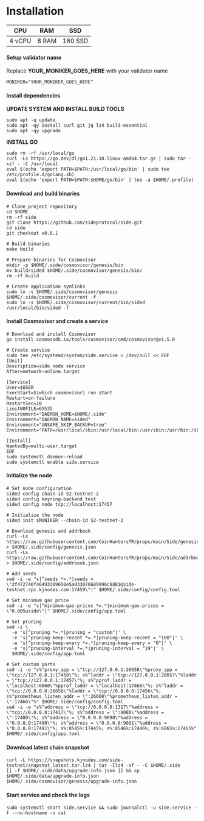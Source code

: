 # Installation

| CPU    | RAM   | SSD     |
| ------ | ----- | ------- |
| 4 vCPU | 8 RAM | 160 SSD |

#### Setup validator name <a href="#setup-validator-name" id="setup-validator-name"></a>

Replace **YOUR\_MONIKER\_GOES\_HERE** with your validator name

```
MONIKER="YOUR_MONIKER_GOES_HERE"
```

#### Install dependencies <a href="#install-dependencies" id="install-dependencies"></a>

**UPDATE SYSTEM AND INSTALL BUILD TOOLS**

```
sudo apt -q update
sudo apt -qy install curl git jq lz4 build-essential
sudo apt -qy upgrade
```

**INSTALL GO**

```
sudo rm -rf /usr/local/go
curl -Ls https://go.dev/dl/go1.21.10.linux-amd64.tar.gz | sudo tar -xzf - -C /usr/local
eval $(echo 'export PATH=$PATH:/usr/local/go/bin' | sudo tee /etc/profile.d/golang.sh)
eval $(echo 'export PATH=$PATH:$HOME/go/bin' | tee -a $HOME/.profile)
```

#### Download and build binaries <a href="#download-and-build-binaries" id="download-and-build-binaries"></a>

```
# Clone project repository
cd $HOME
rm -rf side
git clone https://github.com/sideprotocol/side.git
cd side
git checkout v0.8.1

# Build binaries
make build

# Prepare binaries for Cosmovisor
mkdir -p $HOME/.side/cosmovisor/genesis/bin
mv build/sided $HOME/.side/cosmovisor/genesis/bin/
rm -rf build

# Create application symlinks
sudo ln -s $HOME/.side/cosmovisor/genesis $HOME/.side/cosmovisor/current -f
sudo ln -s $HOME/.side/cosmovisor/current/bin/sided /usr/local/bin/sided -f
```

#### Install Cosmovisor and create a service <a href="#install-cosmovisor-and-create-a-service" id="install-cosmovisor-and-create-a-service"></a>

```
# Download and install Cosmovisor
go install cosmossdk.io/tools/cosmovisor/cmd/cosmovisor@v1.5.0

# Create service
sudo tee /etc/systemd/system/side.service > /dev/null << EOF
[Unit]
Description=side node service
After=network-online.target

[Service]
User=$USER
ExecStart=$(which cosmovisor) run start
Restart=on-failure
RestartSec=10
LimitNOFILE=65535
Environment="DAEMON_HOME=$HOME/.side"
Environment="DAEMON_NAME=sided"
Environment="UNSAFE_SKIP_BACKUP=true"
Environment="PATH=/usr/local/sbin:/usr/local/bin:/usr/sbin:/usr/bin:/sbin:/bin:/usr/games:/usr/local/games:/snap/bin:$HOME/.side/cosmovisor/current/bin"

[Install]
WantedBy=multi-user.target
EOF
sudo systemctl daemon-reload
sudo systemctl enable side.service
```

#### Initialize the node <a href="#initialize-the-node" id="initialize-the-node"></a>

```
# Set node configuration
sided config chain-id S2-testnet-2
sided config keyring-backend test
sided config node tcp://localhost:17457

# Initialize the node
sided init $MONIKER --chain-id S2-testnet-2

# Download genesis and addrbook
curl -Ls https://raw.githubusercontent.com/CoinHuntersTR/props/main/Side/genesis.json > $HOME/.side/config/genesis.json
curl -Ls https://raw.githubusercontent.com/CoinHuntersTR/props/main/Side/addrbook.json > $HOME/.side/config/addrbook.json

# Add seeds
sed -i -e "s|^seeds *=.*|seeds = \"3f472746f46493309650e5a033076689996c8881@side-testnet.rpc.kjnodes.com:17459\"|" $HOME/.side/config/config.toml

# Set minimum gas price
sed -i -e "s|^minimum-gas-prices *=.*|minimum-gas-prices = \"0.005uside\"|" $HOME/.side/config/app.toml

# Set pruning
sed -i \
  -e 's|^pruning *=.*|pruning = "custom"|' \
  -e 's|^pruning-keep-recent *=.*|pruning-keep-recent = "100"|' \
  -e 's|^pruning-keep-every *=.*|pruning-keep-every = "0"|' \
  -e 's|^pruning-interval *=.*|pruning-interval = "19"|' \
  $HOME/.side/config/app.toml

# Set custom ports
sed -i -e "s%^proxy_app = \"tcp://127.0.0.1:26658\"%proxy_app = \"tcp://127.0.0.1:17458\"%; s%^laddr = \"tcp://127.0.0.1:26657\"%laddr = \"tcp://127.0.0.1:17457\"%; s%^pprof_laddr = \"localhost:6060\"%pprof_laddr = \"localhost:17460\"%; s%^laddr = \"tcp://0.0.0.0:26656\"%laddr = \"tcp://0.0.0.0:17456\"%; s%^prometheus_listen_addr = \":26660\"%prometheus_listen_addr = \":17466\"%" $HOME/.side/config/config.toml
sed -i -e "s%^address = \"tcp://0.0.0.0:1317\"%address = \"tcp://0.0.0.0:17417\"%; s%^address = \":8080\"%address = \":17480\"%; s%^address = \"0.0.0.0:9090\"%address = \"0.0.0.0:17490\"%; s%^address = \"0.0.0.0:9091\"%address = \"0.0.0.0:17491\"%; s%:8545%:17445%; s%:8546%:17446%; s%:6065%:17465%" $HOME/.side/config/app.toml
```

#### Download latest chain snapshot <a href="#download-latest-chain-snapshot" id="download-latest-chain-snapshot"></a>

```
curl -L https://snapshots.kjnodes.com/side-testnet/snapshot_latest.tar.lz4 | tar -Ilz4 -xf - -C $HOME/.side
[[ -f $HOME/.side/data/upgrade-info.json ]] && cp $HOME/.side/data/upgrade-info.json $HOME/.side/cosmovisor/genesis/upgrade-info.json
```

#### Start service and check the logs <a href="#start-service-and-check-the-logs" id="start-service-and-check-the-logs"></a>

```
sudo systemctl start side.service && sudo journalctl -u side.service -f --no-hostname -o cat
```

